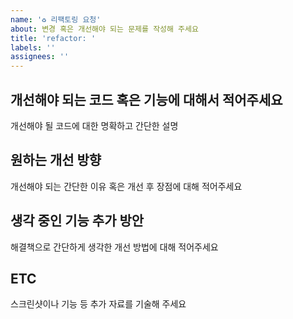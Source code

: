 ```yaml
---
name: '♻️ 리팩토링 요청'
about: 변경 혹은 개선해야 되는 문제를 작성해 주세요
title: 'refactor: '
labels: ''
assignees: ''
---
```


## 개선해야 되는 코드 혹은 기능에 대해서 적어주세요

개선해야 될 코드에 대한 명확하고 간단한 설명

## 원하는 개선 방향

개선해야 되는 간단한 이유 혹은 개선 후 장점에 대해 적어주세요

## 생각 중인 기능 추가 방안

해결책으로 간단하게 생각한 개선 방법에 대해 적어주세요

## ETC

스크린샷이나 기능 등 추가 자료를 기술해 주세요
